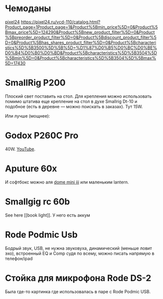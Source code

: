 # Чемоданы

[pixel24](https://pixel24.ru/vcd-110/catalog.html?Product_page=1Product_page=1&Product%5Bmin_price%5D=0&Product%5Bmax_price%5D=124290&Product%5Bnew_product_filter%5D=0&Product%5Bpreorder_product_filter%5D=0&Product%5Bdiscount_product_filter%5D=0&Product%5Bhas_shares_product_filter%5D=0&Product%5Bcharacteristics%5D%5B3500%5D%5B%5D=%D1%87%D0%B5%D0%BC%D0%BE%D0%B4%D0%B0%D0%BD&Product%5Bcharacteristics%5D%5B3504%5D%5Bmin%5D=0&Product%5Bcharacteristics%5D%5B3504%5D%5Bmax%5D=17430)
https://pixel24.ru/vcd-110/catalog.html?Product_page=1Product_page=1&Product%5Bmin_price%5D=0&Product%5Bmax_price%5D=124290&Product%5Bnew_product_filter%5D=0&Product%5Bpreorder_product_filter%5D=0&Product%5Bdiscount_product_filter%5D=0&Product%5Bhas_shares_product_filter%5D=0&Product%5Bcharacteristics%5D%5B3500%5D%5B%5D=%D1%87%D0%B5%D0%BC%D0%BE%D0%B4%D0%B0%D0%BD&Product%5Bcharacteristics%5D%5B3504%5D%5Bmin%5D=0&Product%5Bcharacteristics%5D%5B3504%5D%5Bmax%5D=17430
# SmallRig P200 
Плоский свет поставить на стол. Для крепления можно использовать помимо штатива еще крепление на стол в духе Smallrig Dt-10 и подобное (есть в деревне — можно поискать в заказах). Тут 15W.

Или лучше (мощнее):
# Godox P260C Pro

40W. [YouTube](https://www.youtube.com/watch?v=n-1-mnfJapo).

# Aputure 60x
И софтбокс можно аля [dome mini iii](https://kremlinstore.ru/product/30175/) или маленьким lantern.

# Smallgig rc 60b

See here [[book light]]. У него есть аккум

# Rode Podmic Usb

Бодрый звук, USB, не нужна звуковуха, динамический (меньше ловит эхо), встроенный EQ и Comp судя по всему, можно писать напрямую в телефон/ipad

# Стойка для микрофона Rode DS-2

Была где-то картинка где использовалась в паре с Rode Podmic USB.